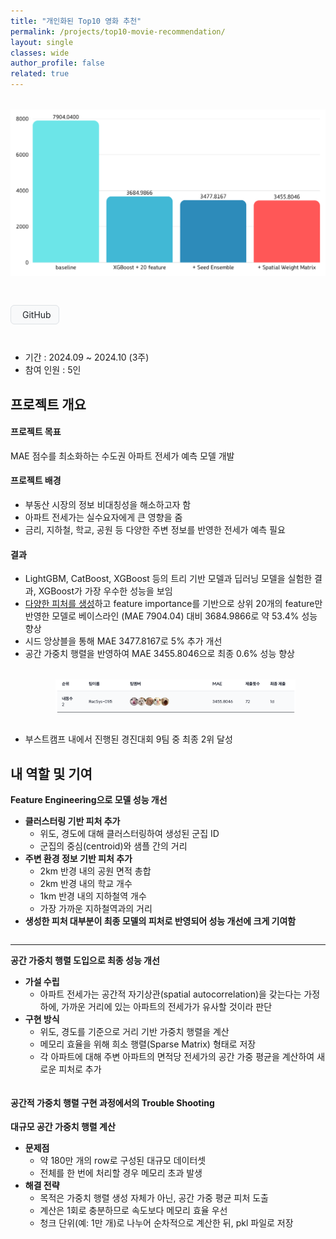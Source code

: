```yaml
---
title: "개인화된 Top10 영화 추천"
permalink: /projects/top10-movie-recommendation/
layout: single
classes: wide
author_profile: false
related: true
---
```

<img src="/assets/images/apt-jeonse-prediction_graph1.png"
     alt="apt-jeonse-prediction_graph1"
     style="max-width: 100%; height: auto; display: block; margin: 2rem auto;" />

<!-- 버튼 링크 -->
<!-- Font Awesome 아이콘이 필요하므로 minimal-mistakes에서 이미 로딩됨 -->
<div style="display: flex; gap: 10px; margin-bottom: 2em;">

  <!-- GitHub 버튼 -->
  <a href="https://github.com/boostcampaitech7/level2-competitiveds-recsys-01" target="_blank"
     style="display: inline-flex; align-items: center; gap: 6px; padding: 6px 12px;
            background-color: #f8f9fa; color: #212529; text-decoration: none;
            font-size: 14px; border-radius: 6px; border: 1px solid #dee2e6;">
    <i class="fab fa-github"></i> GitHub
  </a>

</div>


- 기간 : 2024.09 ~ 2024.10 (3주)
- 참여 인원 : 5인

## 프로젝트 개요
#### 프로젝트 목표
MAE 점수를 최소화하는 수도권 아파트 전세가 예측 모델 개발

#### 프로젝트 배경
- 부동산 시장의 정보 비대칭성을 해소하고자 함
- 아파트 전세가는 실수요자에게 큰 영향을 줌
- 금리, 지하철, 학교, 공원 등 다양한 주변 정보를 반영한 전세가 예측 필요

#### 결과
- LightGBM, CatBoost, XGBoost 등의 트리 기반 모델과 딥러닝 모델을 실험한 결과, XGBoost가 가장 우수한 성능을 보임
- [다양한 피처를 생성](https://github.com/boostcampaitech7/level2-competitiveds-recsys-01/blob/main/code/features/README.md)하고 feature importance를 기반으로 상위 20개의 feature만 반영한 모델로 베이스라인 (MAE 7904.04) 대비 3684.9866로 약 53.4% 성능 향상
- 시드 앙상블을 통해 MAE 3477.8167로 5% 추가 개선
- 공간 가중치 행렬을 반영하여 MAE 3455.8046으로 최종 0.6% 성능 향상
<img src="/assets/images/apt-jeonse-prediction_result.png"
     alt="apt-jeonse-prediction_result"
     style="max-width: 80%; height: auto; display: block; margin: 2rem auto;" />
- 부스트캠프 내에서 진행된 경진대회 9팀 중 최종 2위 달성

## 내 역할 및 기여
 <div style="flex: 1; display: flex; align-items: center;">
    <div style="width: 100%;">
      <strong>Feature Engineering으로 모델 성능 개선</strong>
      <ul>
        <li><strong>클러스터링 기반 피처 추가</strong>
          <ul>
            <li>위도, 경도에 대해 클러스터링하여 생성된 군집 ID</li>
            <li>군집의 중심(centroid)와 샘플 간의 거리</li>
          </ul>
        </li>
        <li><strong>주변 환경 정보 기반 피처 추가</strong>
          <ul>
            <li>2km 반경 내의 공원 면적 총합</li>
            <li>2km 반경 내의 학교 개수</li>
            <li>1km 반경 내의 지하철역 개수</li>
            <li>가장 가까운 지하철역과의 거리</li>
          </ul>
        </li>
        <li><strong>생성한 피처 대부분이 최종 모델의 피처로 반영되어 성능 개선에 크게 기여함</strong></li>
      </ul>
    </div>
  </div>

  ---

  <div style="flex: 1; display: flex; align-items: center;">
    <div style="width: 100%;">
      <strong>공간 가중치 행렬 도입으로 최종 성능 개선</strong>
      <ul>
        <li><strong>가설 수립</strong>
          <ul>
            <li>아파트 전세가는 공간적 자기상관(spatial autocorrelation)을 갖는다는 가정 하에, 가까운 거리에 있는 아파트의 전세가가 유사할 것이라 판단</li>
          </ul>
        </li>
        <li><strong>구현 방식</strong>
          <ul>
            <li>위도, 경도를 기준으로 거리 기반 가중치 행렬을 계산</li>
            <li>메모리 효율을 위해 희소 행렬(Sparse Matrix) 형태로 저장</li>
            <li>각 아파트에 대해 주변 아파트의 면적당 전세가의 공간 가중 평균을 계산하여 새로운 피처로 추가</li>
          </ul>
        </li>
      </ul>
    </div>
  </div>

  #### 공간적 가중치 행렬 구현 과정에서의 Trouble Shooting
  <div style="flex: 1; display: flex; align-items: center;">
    <div style="width: 100%;">
      <strong>대규모 공간 가중치 행렬 계산</strong>
      <ul>
        <li><strong>문제점</strong>
          <ul>
            <li>약 180만 개의 row로 구성된 대규모 데이터셋</li>
            <li>전체를 한 번에 처리할 경우 메모리 초과 발생</li>
          </ul>
        </li>
        <li><strong>해결 전략</strong>
          <ul>
            <li>목적은 가중치 행렬 생성 자체가 아닌, 공간 가중 평균 피처 도출</li>
            <li>계산은 1회로 충분하므로 속도보다 메모리 효율 우선</li>
            <li>청크 단위(예: 1만 개)로 나누어 순차적으로 계산한 뒤, pkl 파일로 저장</li>
          </ul>
        </li>
      </ul>
    </div>
  </div>

